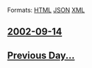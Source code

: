 
Formats: [HTML](2002/09/14/index.html)  [JSON](2002/09/14/index.json)  [XML](2002/09/14/index.xml)  

## [2002-09-14](/news/2002/09/14/index.md)

## [Previous Day...](/news/2002/09/13/index.md)

